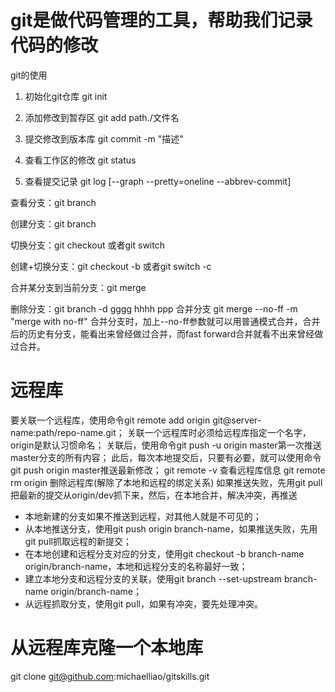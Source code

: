 # git是做代码管理的工具，帮助我们记录代码的修改

git的使用
1. 初始化git仓库     git init
2. 添加修改到暂存区   git add path./文件名
3. 提交修改到版本库   git commit -m "描述"

4. 查看工作区的修改   git status
5. 查看提交记录       git log [--graph --pretty=oneline --abbrev-commit]

查看分支：git branch

创建分支：git branch <name>

切换分支：git checkout <name>或者git switch <name>

创建+切换分支：git checkout -b <name>或者git switch -c <name>

合并某分支到当前分支：git merge <name>

删除分支：git branch -d <name>
gggg
hhhh
ppp
合并分支 git merge --no-ff -m "merge with no-ff" <name>
合并分支时，加上--no-ff参数就可以用普通模式合并，合并后的历史有分支，能看出来曾经做过合并，而fast forward合并就看不出来曾经做过合并。

# 远程库
要关联一个远程库，使用命令git remote add origin git@server-name:path/repo-name.git；
关联一个远程库时必须给远程库指定一个名字，origin是默认习惯命名；
关联后，使用命令git push -u origin master第一次推送master分支的所有内容；
此后，每次本地提交后，只要有必要，就可以使用命令git push origin master推送最新修改；
git remote -v 查看远程库信息
git remote rm origin 删除远程库(解除了本地和远程的绑定关系)
如果推送失败，先用git pull把最新的提交从origin/dev抓下来，然后，在本地合并，解决冲突，再推送

* 本地新建的分支如果不推送到远程，对其他人就是不可见的；
* 从本地推送分支，使用git push origin branch-name，如果推送失败，先用git pull抓取远程的新提交；
* 在本地创建和远程分支对应的分支，使用git checkout -b branch-name origin/branch-name，本地和远程分支的名称最好一致；
* 建立本地分支和远程分支的关联，使用git branch --set-upstream branch-name origin/branch-name；
* 从远程抓取分支，使用git pull，如果有冲突，要先处理冲突。
# 从远程库克隆一个本地库
git clone git@github.com:michaelliao/gitskills.git